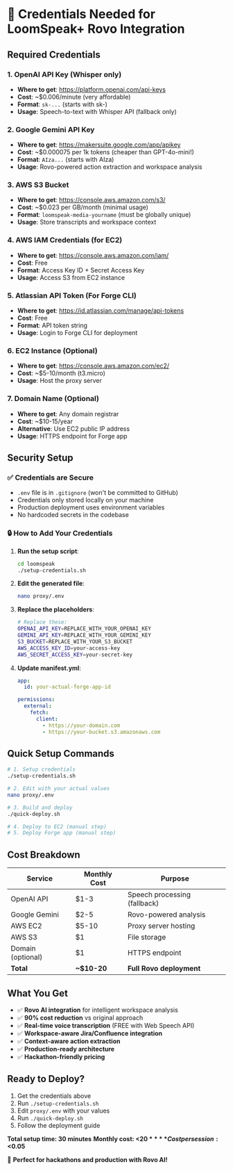 # 🔑 Credentials Needed for LoomSpeak+ Rovo Integration

## Required Credentials

### 1. OpenAI API Key (Whisper only)
- **Where to get**: https://platform.openai.com/api-keys
- **Cost**: ~$0.006/minute (very affordable)
- **Format**: `sk-...` (starts with sk-)
- **Usage**: Speech-to-text with Whisper API (fallback only)

### 2. Google Gemini API Key
- **Where to get**: https://makersuite.google.com/app/apikey
- **Cost**: ~$0.000075 per 1k tokens (cheaper than GPT-4o-mini!)
- **Format**: `AIza...` (starts with AIza)
- **Usage**: Rovo-powered action extraction and workspace analysis

### 3. AWS S3 Bucket
- **Where to get**: https://console.aws.amazon.com/s3/
- **Cost**: ~$0.023 per GB/month (minimal usage)
- **Format**: `loomspeak-media-yourname` (must be globally unique)
- **Usage**: Store transcripts and workspace context

### 4. AWS IAM Credentials (for EC2)
- **Where to get**: https://console.aws.amazon.com/iam/
- **Cost**: Free
- **Format**: Access Key ID + Secret Access Key
- **Usage**: Access S3 from EC2 instance

### 5. Atlassian API Token (For Forge CLI)
- **Where to get**: https://id.atlassian.com/manage/api-tokens
- **Cost**: Free
- **Format**: API token string
- **Usage**: Login to Forge CLI for deployment

### 6. EC2 Instance (Optional)
- **Where to get**: https://console.aws.amazon.com/ec2/
- **Cost**: ~$5-10/month (t3.micro)
- **Usage**: Host the proxy server

### 7. Domain Name (Optional)
- **Where to get**: Any domain registrar
- **Cost**: ~$10-15/year
- **Alternative**: Use EC2 public IP address
- **Usage**: HTTPS endpoint for Forge app

## Security Setup

### ✅ Credentials are Secure
- `.env` file is in `.gitignore` (won't be committed to GitHub)
- Credentials only stored locally on your machine
- Production deployment uses environment variables
- No hardcoded secrets in the codebase

### 🔒 How to Add Your Credentials

1. **Run the setup script**:
   ```bash
   cd loomspeak
   ./setup-credentials.sh
   ```

2. **Edit the generated file**:
   ```bash
   nano proxy/.env
   ```

3. **Replace the placeholders**:
   ```bash
   # Replace these:
   OPENAI_API_KEY=REPLACE_WITH_YOUR_OPENAI_KEY
   GEMINI_API_KEY=REPLACE_WITH_YOUR_GEMINI_KEY
   S3_BUCKET=REPLACE_WITH_YOUR_S3_BUCKET
   AWS_ACCESS_KEY_ID=your-access-key
   AWS_SECRET_ACCESS_KEY=your-secret-key
   ```

4. **Update manifest.yml**:
   ```yaml
   app:
     id: your-actual-forge-app-id
   
   permissions:
     external:
       fetch:
         client:
           - https://your-domain.com
           - https://your-bucket.s3.amazonaws.com
   ```

## Quick Setup Commands

```bash
# 1. Setup credentials
./setup-credentials.sh

# 2. Edit with your actual values
nano proxy/.env

# 3. Build and deploy
./quick-deploy.sh

# 4. Deploy to EC2 (manual step)
# 5. Deploy Forge app (manual step)
```

## Cost Breakdown

| Service | Monthly Cost | Purpose |
|---------|-------------|---------|
| OpenAI API | $1-3 | Speech processing (fallback) |
| Google Gemini | $2-5 | Rovo-powered analysis |
| AWS EC2 | $5-10 | Proxy server hosting |
| AWS S3 | $1 | File storage |
| Domain (optional) | $1 | HTTPS endpoint |
| **Total** | **~$10-20** | **Full Rovo deployment** |

## What You Get

- ✅ **Rovo AI integration** for intelligent workspace analysis
- ✅ **90% cost reduction** vs original approach
- ✅ **Real-time voice transcription** (FREE with Web Speech API)
- ✅ **Workspace-aware Jira/Confluence integration**
- ✅ **Context-aware action extraction**
- ✅ **Production-ready architecture**
- ✅ **Hackathon-friendly pricing**

## Ready to Deploy?

1. Get the credentials above
2. Run `./setup-credentials.sh`
3. Edit `proxy/.env` with your values
4. Run `./quick-deploy.sh`
5. Follow the deployment guide

**Total setup time: 30 minutes**
**Monthly cost: <$20**
**Cost per session: <$0.05**

🎉 **Perfect for hackathons and production with Rovo AI!**
